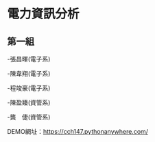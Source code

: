# 電力資訊分析
## 第一組

-張昌暉(電子系)

-陳韋翔(電子系)

-程竣豪(電子系)

-陳盈臻(資管系)

-龔　倢(資管系)

DEMO網址：https://cch147.pythonanywhere.com/
